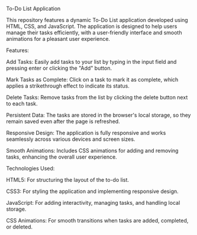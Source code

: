 To-Do List Application

This repository features a dynamic To-Do List application developed using HTML, CSS, and JavaScript. The application is designed to help users manage their tasks efficiently, with a user-friendly interface and smooth animations for a pleasant user experience.

Features:

Add Tasks: Easily add tasks to your list by typing in the input field and pressing enter or clicking the "Add" button.

Mark Tasks as Complete: Click on a task to mark it as complete, which applies a strikethrough effect to indicate its status.

Delete Tasks: Remove tasks from the list by clicking the delete button next to each task.

Persistent Data: The tasks are stored in the browser's local storage, so they remain saved even after the page is refreshed.

Responsive Design: The application is fully responsive and works seamlessly across various devices and screen sizes.

Smooth Animations: Includes CSS animations for adding and removing tasks, enhancing the overall user experience.


Technologies Used:

HTML5: For structuring the layout of the to-do list.

CSS3: For styling the application and implementing responsive design.

JavaScript: For adding interactivity, managing tasks, and handling local storage.

CSS Animations: For smooth transitions when tasks are added, completed, or deleted.
